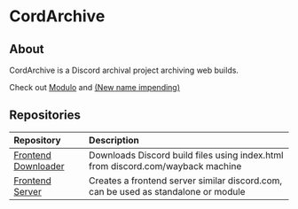 # CordArchive
## About
CordArchive is a Discord archival project archiving web builds.

Check out [Modulo](https://github.com/modulocord) and [(New name impending)](https://github.com/harmonyclient)

## Repositories
| Repository | Description |
| :--- | :--- |
| [Frontend Downloader](https://github.com/cordarchive/discordWebDownloader) | Downloads Discord build files using index.html from discord.com/wayback machine |
| [Frontend Server]() | Creates a frontend server similar discord.com, can be used as standalone or module |
